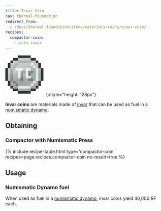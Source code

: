```yaml
---
title: Invar Coin
nav: thermal-foundation
redirect_from:
  - /docs/thermal-foundation/items/materials/coins/invar-coin/
recipes:
  compactor-coin:
    - coin-invar
---
```


![Invar coin](/assets/images/thermal-foundation/coin-invar.png){:style="height: 128px"}


**Invar coins** are materials made of [invar](/docs/invar-ingot/) that can be
used as fuel in a [numismatic dynamo](/docs/numismatic-dynamo/).


Obtaining
---------

### Compactor with Numismatic Press
{% include recipe-table.html type='compactor-coin' recipes=page.recipes.compactor-coin no-result=true %}


Usage
-----

### Numismatic Dynamo fuel
When used as fuel in a [numismatic dynamo](/docs/numismatic-dynamo/), invar
coins yield 40,000 RF each.
